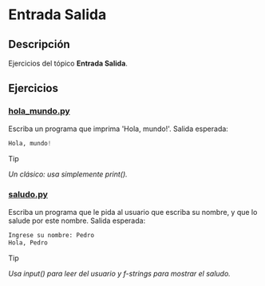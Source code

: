 # Entrada Salida

## Descripción
Ejercicios del tópico **Entrada Salida**.

## Ejercicios

### [hola_mundo.py](./hola_mundo.py)
Escriba un programa que imprima 'Hola, mundo!'.
Salida esperada:
```python
Hola, mundo!
```
>[!TIP]
>*Un clásico: usa simplemente print().*

### [saludo.py](./saludo.py)
Escriba un programa que le pida al usuario que escriba su nombre, y que lo salude por este nombre.
Salida esperada:
```python
Ingrese su nombre: Pedro
Hola, Pedro
```
>[!TIP]
>*Usa input() para leer del usuario y f-strings para mostrar el saludo.*
